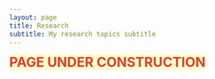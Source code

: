 ```yaml
---
layout: page
title: Research
subtitle: My research topics subtitle
---
```

<p><span style="color: #e03e2d; font-size: 18pt;"><strong><span style="background-color: #ffffcc;">PAGE UNDER CONSTRUCTION</span></strong></span></p>
